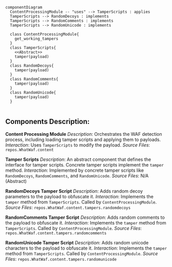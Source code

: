 ```mermaid
componentDiagram
  ContentProcessingModule -- "uses" --> TamperScripts : applies
  TamperScripts --> RandomDecoys : implements
  TamperScripts --> RandomComments : implements
  TamperScripts --> RandomUnicode : implements

  class ContentProcessingModule{
    get_working_tampers
  }
  class TamperScripts{
    <<Abstract>>
    tamper(payload)
  }
  class RandomDecoys{
    tamper(payload)
  }
  class RandomComments{
    tamper(payload)
  }
  class RandomUnicode{
    tamper(payload)
  }


```

## Components Description:

**Content Processing Module**
*Description*: Orchestrates the WAF detection process, including loading tamper scripts and applying them to payloads.
*Interaction*: Uses `TamperScripts` to modify the payload.
*Source Files*: `repos.WhatWaf.content`

**Tamper Scripts**
*Description*: An abstract component that defines the interface for tamper scripts. Concrete tamper scripts implement the `tamper` method.
*Interaction*: Implemented by concrete tamper scripts like `RandomDecoys`, `RandomComments`, and `RandomUnicode`.
*Source Files*: N/A (Abstract)

**RandomDecoys Tamper Script**
*Description*: Adds random decoy parameters to the payload to obfuscate it.
*Interaction*: Implements the `tamper` method from `TamperScripts`. Called by `ContentProcessingModule`.
*Source Files*: `repos.WhatWaf.content.tampers.randomdecoys`

**RandomComments Tamper Script**
*Description*: Adds random comments to the payload to obfuscate it.
*Interaction*: Implements the `tamper` method from `TamperScripts`. Called by `ContentProcessingModule`.
*Source Files*: `repos.WhatWaf.content.tampers.randomcomments`

**RandomUnicode Tamper Script**
*Description*: Adds random unicode characters to the payload to obfuscate it.
*Interaction*: Implements the `tamper` method from `TamperScripts`. Called by `ContentProcessingModule`.
*Source Files*: `repos.WhatWaf.content.tampers.randomunicode`
